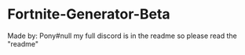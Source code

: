 # Fortnite-Generator-Beta
Made by: Pony#null my full discord is in the readme so please read the "readme"
